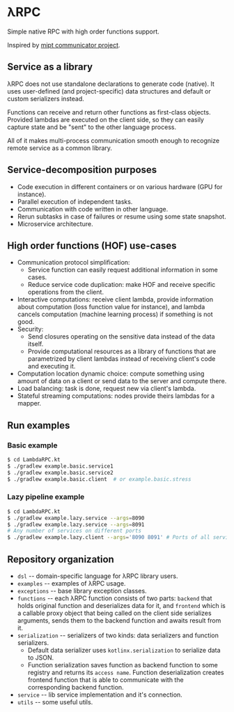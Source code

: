 # λRPC

Simple native RPC with high order functions support.

Inspired by [mipt communicator project](https://github.com/mipt-npm/communicator/tree/gh-pages).

## Service as a library

λRPC does not use standalone declarations to generate code (native). It uses user-defined (and project-specific) data
structures and default or custom serializers instead.

Functions can receive and return other functions as first-class objects. Provided lambdas are executed on the client
side, so they can easily capture state and be "sent" to the other language process.

All of it makes multi-process communication smooth enough to recognize remote service as a common library.

## Service-decomposition purposes

- Code execution in different containers or on various hardware (GPU for instance).
- Parallel execution of independent tasks.
- Communication with code written in other language.
- Rerun subtasks in case of failures or resume using some state snapshot.
- Microservice architecture.

## High order functions (HOF) use-cases

- Communication protocol simplification:
    - Service function can easily request additional information in some cases.
    - Reduce service code duplication: make HOF and receive specific operations from the client.
- Interactive computations: receive client lambda, provide information about computation (loss function value for
  instance), and lambda cancels computation (machine learning process) if something is not good.
- Security:
    - Send closures operating on the sensitive data instead of the data itself.
    - Provide computational resources as a library of functions that are parametrized by client lambdas instead of
      receiving client's code and executing it.
- Computation location dynamic choice: compute something using amount of data on a client or send data to the server and
  compute there.
- Load balancing: task is done, request new via client's lambda.
- Stateful streaming computations: nodes provide theirs lambdas for a mapper.

## Run examples

### Basic example

```bash
$ cd LambdaRPC.kt
$ ./gradlew example.basic.service1
$ ./gradlew example.basic.service2
$ ./gradlew example.basic.client  # or example.basic.stress
```

### Lazy pipeline example

```bash
$ cd LambdaRPC.kt
$ ./gradlew example.lazy.service --args=8090
$ ./gradlew example.lazy.service --args=8091
# Any number of services on different ports
$ ./gradlew example.lazy.client --args='8090 8091' # Ports of all services
```

## Repository organization

- `dsl` -- domain-specific language for λRPC library users.
- `examples` -- examples of λRPC usage.
- `exceptions` -- base library exception classes.
- `functions` -- each λRPC function consists of two parts: `backend` that holds original function and deserializes data
  for it, and `frontend` which is a callable proxy object that being called on the client side serializes arguments,
  sends them to the backend function and awaits result from it.
- `serialization` -- serializers of two kinds: data serializers and function serializers.
    - Default data serializer uses `kotlinx.serialization` to serialize data to JSON.
    - Function serialization saves function as backend function to some registry and returns its `access name`. Function
      deserialization creates frontend function that is able to communicate with the corresponding backend function.
- `service` -- lib service implementation and it's connection.
- `utils` -- some useful utils.

